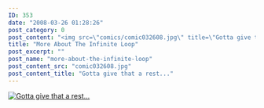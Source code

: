 ```yaml
---
ID: 353
date: "2008-03-26 01:28:26"
post_category: 0
post_content: "<img src=\"comics/comic032608.jpg\" title=\"Gotta give that a rest...\" />"
title: "More About The Infinite Loop"
post_excerpt: ""
post_name: "more-about-the-infinite-loop"
post_content_src: "comic032608.jpg"
post_content_title: "Gotta give that a rest..."
---
```



[![Gotta give that a rest...](/comics-hi-res/comic032608.jpg)](/comics-hi-res/comic032608.jpg)
